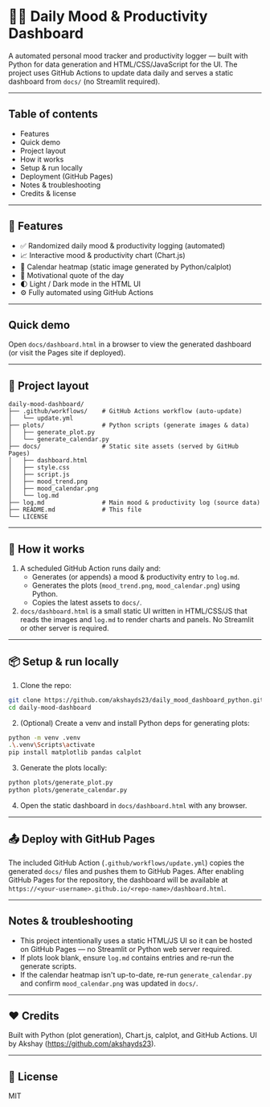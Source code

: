 # 🧘‍♂️ Daily Mood & Productivity Dashboard

A automated personal mood tracker and productivity logger — built with Python for data generation and HTML/CSS/JavaScript for the UI. The project uses GitHub Actions to update data daily and serves a static dashboard from `docs/` (no Streamlit required).

---

## Table of contents

- Features
- Quick demo
- Project layout
- How it works
- Setup & run locally
- Deployment (GitHub Pages)
- Notes & troubleshooting
- Credits & license

---

## 🌟 Features

- ✅ Randomized daily mood & productivity logging (automated)
- 📈 Interactive mood & productivity chart (Chart.js)
- 📆 Calendar heatmap (static image generated by Python/calplot)
- 💬 Motivational quote of the day
- 🌓 Light / Dark mode in the HTML UI
- ⚙️ Fully automated using GitHub Actions

---

## Quick demo

Open `docs/dashboard.html` in a browser to view the generated dashboard (or visit the Pages site if deployed).

---

## 📁 Project layout

```
daily-mood-dashboard/
├── .github/workflows/    # GitHub Actions workflow (auto-update)
│   └── update.yml
├── plots/                # Python scripts (generate images & data)
│   ├── generate_plot.py
│   └── generate_calendar.py
├── docs/                 # Static site assets (served by GitHub Pages)
│   ├── dashboard.html
│   ├── style.css
│   ├── script.js
│   ├── mood_trend.png
│   ├── mood_calendar.png
│   └── log.md
├── log.md                # Main mood & productivity log (source data)
├── README.md             # This file
└── LICENSE
```

---

## 🚀 How it works

1. A scheduled GitHub Action runs daily and:
   - Generates (or appends) a mood & productivity entry to `log.md`.
   - Generates the plots (`mood_trend.png`, `mood_calendar.png`) using Python.
   - Copies the latest assets to `docs/`.
2. `docs/dashboard.html` is a small static UI written in HTML/CSS/JS that reads the images and `log.md` to render charts and panels. No Streamlit or other server is required.

---

## 📦 Setup & run locally

1. Clone the repo:

```bash
git clone https://github.com/akshayds23/daily_mood_dashboard_python.git
cd daily-mood-dashboard
```

2. (Optional) Create a venv and install Python deps for generating plots:

```bash
python -m venv .venv
.\.venv\Scripts\activate
pip install matplotlib pandas calplot
```

3. Generate the plots locally:

```bash
python plots/generate_plot.py
python plots/generate_calendar.py
```

4. Open the static dashboard in `docs/dashboard.html` with any browser.

---

## 📤 Deploy with GitHub Pages

The included GitHub Action (`.github/workflows/update.yml`) copies the generated `docs/` files and pushes them to GitHub Pages. After enabling GitHub Pages for the repository, the dashboard will be available at `https://<your-username>.github.io/<repo-name>/dashboard.html`.

---

## Notes & troubleshooting

- This project intentionally uses a static HTML/JS UI so it can be hosted on GitHub Pages — no Streamlit or Python web server required.
- If plots look blank, ensure `log.md` contains entries and re-run the generate scripts.
- If the calendar heatmap isn't up-to-date, re-run `generate_calendar.py` and confirm `mood_calendar.png` was updated in `docs/`.

---

## ❤️ Credits

Built with Python (plot generation), Chart.js, calplot, and GitHub Actions. UI by Akshay (https://github.com/akshayds23).

---

## 📜 License

MIT
